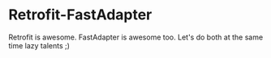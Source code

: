 # Retrofit-FastAdapter
Retrofit is awesome. FastAdapter is awesome too. Let's do both at the same time lazy talents ;)

